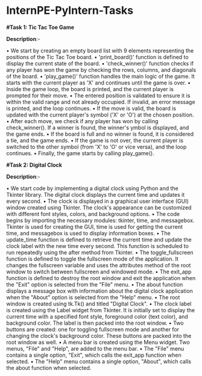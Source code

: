 # InternPE-PyIntern-Tasks

**#Task 1: Tic Tac Toe Game**

**Description**:- 

•	We start by creating an empty board list with 9 elements representing the positions of the Tic Tac Toe board.
•	'print_board()' function is defined to display the current state of the board.
•	'check_winner()' function checks if any player has won the game by checking the rows, columns, and diagonals of the board.
•	'play_game()' function handles the main logic of the game. It starts with the current player as 'X' and continues until the game is over.
•	Inside the game loop, the board is printed, and the current player is prompted for their move.
•	The entered position is validated to ensure it is within the valid range and not already occupied. If invalid, an error message is printed, and the loop continues.
•	If the move is valid, the board is updated with the current player's symbol ('X' or 'O') at the chosen position.
•	After each move, we check if any player has won by calling check_winner(). If a winner is found, the winner's ymbol is displayed, and the game ends.
•	If the board is full and no winner is found, it is considered a tie, and the game ends.
•	If the game is not over, the current player is switched to the other symbol (from 'X' to 'O' or vice versa), and the loop continues.
•	Finally, the game starts by calling play_game().

**#Task 2: Digital Clock**

**Description**:-

•	We start code by implementing a digital clock using Python and the Tkinter library. The digital clock displays the current time and updates it every second.
•	The clock is displayed in a graphical user interface (GUI) window created using Tkinter. The clock's appearance can be customized with different font styles, colors, and background options.
•	The code begins by importing the necessary modules: tkinter, time, and messagebox. Tkinter is used for creating the GUI, time is used for getting the current time, and messagebox is used to display information boxes.
•	The update_time function is defined to retrieve the current time and update the clock label with the new time every second. This function is scheduled to run repeatedly using the after method from Tkinter.
•	The toggle_fullscreen function is defined to toggle the fullscreen mode of the application. It changes the fullscreen variable and uses the attributes method of the root window to switch between fullscreen and windowed mode.
•	The exit_app function is defined to destroy the root window and exit the application when the "Exit" option is selected from the "File" menu.
•	The about function displays a message box with information about the digital clock application when the "About" option is selected from the "Help" menu.
•	The root window is created using tk.Tk() and titled "Digital Clock".
•	The clock label is created using the Label widget from Tkinter. It is initially set to display the current time with a specified font style, foreground color (text color), and background color. The label is then packed into the root window.
•	Two buttons are created: one for toggling fullscreen mode and another for changing the clock's background color. These buttons are packed into the root window as well.
•	A menu bar is created using the Menu widget. Two menus, "File" and "Help", are added to the menu bar.
•	The "File" menu contains a single option, "Exit", which calls the exit_app function when selected.
•	The "Help" menu contains a single option, "About", which calls the about function when selected.
